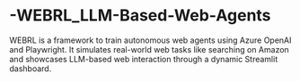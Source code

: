 # -WEBRL_LLM-Based-Web-Agents
WEBRL is a framework to train autonomous web agents using Azure OpenAI and Playwright. It simulates real-world web tasks like searching on Amazon and showcases LLM-based web interaction through a dynamic Streamlit dashboard.
